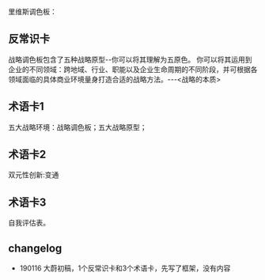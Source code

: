 里维斯调色板：

## 反常识卡
> 
战略调色板包含了五种战略原型--你可以将其理解为五原色。
你可以将其运用到企业的不同领域：跨地域、行业、职能以及企业生命周期的不同阶段，并可根据各领域面临的具体商业环境量身打造合适的战略方法。---<战略的本质>

## 术语卡1

五大战略环境：战略调色板；五大战略原型；

## 术语卡2

双元性创新:变通

## 术语卡3

自我评估表。

## changelog

- 190116 大蔚初稿，1个反常识卡和3个术语卡，先写了框架，没有内容

